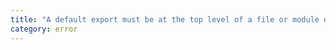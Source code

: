 ```yaml
---
title: "A default export must be at the top level of a file or module declaration."
category: error
---
```

